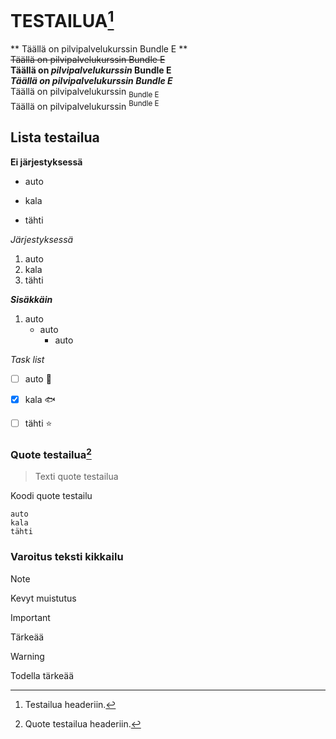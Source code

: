 # TESTAILUA[^1]

** Täällä on pilvipalvelukurssin Bundle E **<br>
~~Täällä on pilvipalvelukurssin Bundle E~~<br>
**Täällä on _pilvipalvelukurssin_ Bundle E**<br>
***Täällä on pilvipalvelukurssin Bundle E***<br>
Täällä on pilvipalvelukurssin <sub>Bundle E</sub><br>
Täällä on pilvipalvelukurssin <sup>Bundle E</sup><br>

## Lista testailua

**Ei järjestyksessä**

- auto
* kala
+ tähti

*Järjestyksessä*

1. auto
1. kala
1. tähti

***Sisäkkäin***
1. auto
    - auto
      - auto

*Task list*

- [ ] auto 🚗
- [x] kala 🐟
- [ ] tähti ⭐


### Quote testailua[^2]

> Texti quote testailua

Koodi quote testailu
```
auto
kala
tähti
```
[^1]: Testailua headeriin.
[^2]: Quote testailua headeriin.

### Varoitus teksti kikkailu

> [!NOTE]
> Kevyt muistutus

> [!IMPORTANT]
> Tärkeää

> [!WARNING]
> Todella tärkeää

